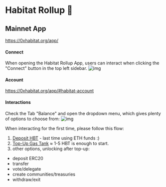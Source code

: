 # Habitat Rollup 🌈

## **Mainnet App**
https://0xhabitat.org/app/

#### **Connect**
When opening the Habitat Rollup App, users can interact when clicking the "Connect" button in the top left sidebar.
![img](https://hbtdocs.vercel.app/account.png)

#### **Account**
https://0xhabitat.org/app/#habitat-account

#### **Interactions**
Check the Tab "Balance" and open the dropdown menu, which gives plenty of options to choose from:
![img](https://hbtdocs.vercel.app/options.png)

When interacting for the first time, please follow this flow:
1. [Deposit HBT](https://docs.0xhabitat.org/Rollup/Deposit) - last time using ETH funds :)
2. [Top-Up Gas Tank](https://docs.0xhabitat.org/Rollup/Gas%20Tank) ≈ 1-5 HBT is enough to start.
3. other options, unlocking after top-up:
  * deposit ERC20
  * transfer
  * vote/delegate
  * create communities/treasuries
  * withdraw/exit